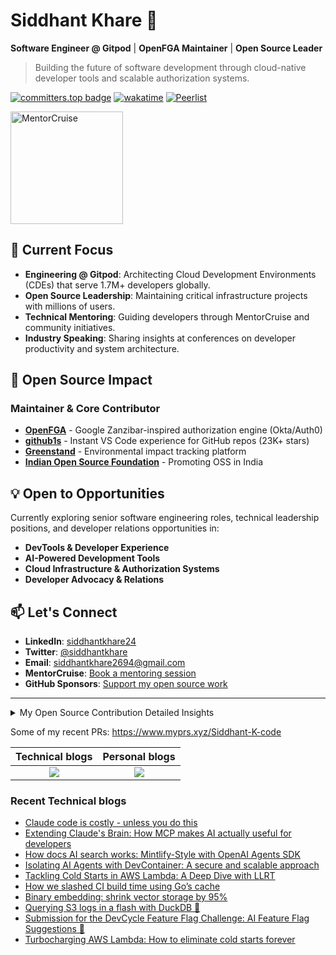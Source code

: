 # Siddhant Khare 🚀

**Software Engineer @ Gitpod** | **OpenFGA Maintainer** | **Open Source Leader**

> Building the future of software development through cloud-native developer tools and scalable authorization systems.

[![committers.top badge](https://user-badge.committers.top/india_private/Siddhant-K-code.svg)](https://user-badge.committers.top/india_private/Siddhant-K-code) [![wakatime](https://wakatime.com/badge/user/58573df6-0225-498a-8fdc-fefd0c13bb75.svg)](https://wakatime.com/@58573df6-0225-498a-8fdc-fefd0c13bb75) [![Peerlist](https://github-readme-badge.peerlist.io/api/siddhant?style=plastic)](https://peerlist.io/siddhant)

<a href="https://mentorcruise.com/mentor/siddhantkhare/">
  <img src="https://cdn.mentorcruise.com/img/banner/navy-sm.svg" width="180" alt="MentorCruise">
</a>

## 🎯 **Current Focus**

- **Engineering @ Gitpod**: Architecting Cloud Development Environments (CDEs) that serve 1.7M+ developers globally.
- **Open Source Leadership**: Maintaining critical infrastructure projects with millions of users.
- **Technical Mentoring**: Guiding developers through MentorCruise and community initiatives.
- **Industry Speaking**: Sharing insights at conferences on developer productivity and system architecture.

## 🔧 **Open Source Impact**

### **Maintainer & Core Contributor**
- **[OpenFGA](https://github.com/openfga/openfga)** - Google Zanzibar-inspired authorization engine (Okta/Auth0)
- **[github1s](https://github.com/conwnet/github1s)** - Instant VS Code experience for GitHub repos (23K+ stars)
- **[Greenstand](https://github.com/Greenstand)** - Environmental impact tracking platform
- **[Indian Open Source Foundation](https://github.com/IndianOpenSourceFoundation)** - Promoting OSS in India

## 💡 **Open to Opportunities**

Currently exploring senior software engineering roles, technical leadership positions, and developer relations opportunities in:

- **DevTools & Developer Experience**
- **AI-Powered Development Tools**
- **Cloud Infrastructure & Authorization Systems**
- **Developer Advocacy & Relations**

## 📫 **Let's Connect**

- **LinkedIn**: [siddhantkhare24](https://linkedin.com/in/siddhantkhare24)
- **Twitter**: [@siddhantkhare](https://twitter.com/siddhantkhare)
- **Email**: [siddhantkhare2694@gmail.com](mailto:siddhantkhare2694@gmail.com)
- **MentorCruise**: [Book a mentoring session](https://mentorcruise.com/mentor/siddhantkhare/)
- **GitHub Sponsors**: [Support my open source work](https://github.com/sponsors/Siddhant-K-code)

---

<details>
<summary>My Open Source Contribution Detailed Insights</summary>
<br>

![Metrics](https://metrics.lecoq.io/Siddhant-K-code?template=classic&languages=1&introduction=1&isocalendar=1&people=1&gists=1&followup=1&lines=1&notable=1&achievements=1&activity=1&isocalendar.duration=half-year&languages.limit=8&languages.sections=most-used&languages.colors=github&languages.threshold=0%25&languages.indepth=false&languages.recent.load=300&languages.recent.days=14&introduction.title=true&people.limit=24&people.size=28&people.types=followers%2C%20following&people.identicons=false&people.shuffle=false&followup.sections=repositories&activity.limit=5&activity.load=300&activity.days=14&activity.filter=all&activity.visibility=all&activity.timestamps=false&achievements.threshold=C&achievements.secrets=true&achievements.limit=0&notable.repositories=false&config.timezone=Asia%2FCalcutta)

</details>

Some of my recent PRs: https://www.myprs.xyz/Siddhant-K-code


| Technical blogs | Personal blogs |
|:----:|:---:|
|<a href="https://dev.to/siddhantkcode"><img src="https://img.shields.io/badge/dev.to-0A0A0A?style=for-the-badge&logo=dev.to&logoColor=white"  /></a>|<a href="https://medium.com/@siddhantkhare2694"><img src="https://img.shields.io/badge/Medium-12100E?style=for-the-badge&logo=medium&logoColor=white" /></a>|


### Recent Technical blogs

<!--START_SECTION:feed-->
* [Claude code is costly - unless you do this](https://dev.to/siddhantkcode/claude-code-is-costly-unless-you-do-this-484o)
* [Extending Claude's Brain: How MCP makes AI actually useful for developers](https://dev.to/siddhantkcode/extending-claudes-brain-how-mcp-makes-ai-actually-useful-for-developers-35c4)
* [How docs AI search works: Mintlify-Style with OpenAI Agents SDK](https://dev.to/siddhantkcode/how-docs-ai-search-works-mintlify-style-with-openai-agents-sdk-121j)
* [Isolating AI Agents with DevContainer: A secure and scalable approach](https://dev.to/siddhantkcode/isolating-ai-agents-with-devcontainer-a-secure-and-scalable-approach-4hi4)
* [Tackling Cold Starts in AWS Lambda: A Deep Dive with LLRT](https://dev.to/siddhantkcode/tackling-cold-starts-in-aws-lambda-a-deep-dive-with-llrt-17d7)
* [How we slashed CI build time using Go’s cache](https://dev.to/siddhantkcode/how-we-slashed-ci-build-time-using-gos-cache-500f)
* [Binary embedding: shrink vector storage by 95%](https://dev.to/siddhantkcode/binary-embedding-shrink-vector-storage-by-95-5e0l)
* [Querying S3 logs in a flash with DuckDB 🦆](https://dev.to/siddhantkcode/querying-s3-logs-in-a-flash-with-duckdb-p44)
* [Submission for the DevCycle Feature Flag Challenge: AI Feature Flag Suggestions 🧠](https://dev.to/siddhantkcode/submission-for-the-devcycle-feature-flag-challenge-ai-feature-flag-suggestions-566m)
* [Turbocharging AWS Lambda: How to eliminate cold starts forever](https://dev.to/siddhantkcode/turbocharging-aws-lambda-how-to-eliminate-cold-starts-forever-3c54)
<!--END_SECTION:feed-->


